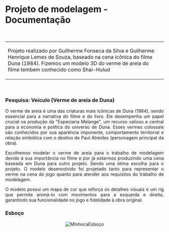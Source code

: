 # Projeto de modelagem - Documentação  
<br>  
<table>  
  <tr>  
    <td>  
      <p>Projeto realizado por Guilherme Fonseca da Silva e Guilherme Henrique Lemes de Souza, baseado na cena icônica do filme Duna (1984). Fizemos um modelo 3D do verme de areia do filme tembem conhecido como Shai-Hulud</p>  
    </td>  
  </tr>  
</table>  
<br> 

### Pesquisa: Veículo (Verme de areia de Duna) 


<div align ="Justify" ><p>O verme de areia é uma das criaturas mais icônicas de Duna (1984), sendo essencial para a narrativa do filme e do livro. Ele desempenha um papel crucial na produção da "Especiaria Melange", um recurso valioso e central para a economia e política do universo de Duna. Esses vermes colossais são conhecidos por sua aparência imponente, comportamento territorial e relação simbólica com o destino de Paul Atreides (personagem principal da obra). </p> 

<p>Escolhemos modelar o verme de areia para o trabalho de modelagem devido à sua importância no filme e por já estarmos produzindo uma cena baseada em Duna para outro projeto. Sendo uma ótima escolha para o projeto. O modelo desenvolvido foi projetado tanto para representar o verme na cena do jogo quanto para atender aos requisitos do trabalho de modelagem.</p>  

<p>O modelo possui um mapa de cor que reforça os detalhes visuais e um rig que permite animá-lo com movimentos para a esquerda e direita, garantindo sua funcionalidade no jogo e fidelidade à obra original.</p></div>


### Esboço


<div align="center">
  
![MInhocaEsboço](https://github.com/user-attachments/assets/3312e6b1-927c-4779-9a92-814792ae7ae5)
</div>
